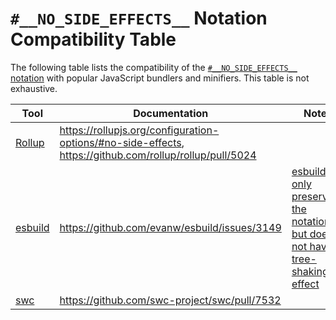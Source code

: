 # `#__NO_SIDE_EFFECTS__` Notation Compatibility Table

The following table lists the compatibility of the [`#__NO_SIDE_EFFECTS__` notation](./no-side-effects-notation-spec.md) with popular JavaScript bundlers and minifiers. This table is not exhaustive.

| Tool | Documentation | Note |
| ---- | ----------------- | ------------- |
| [Rollup](https://rollupjs.org/) | https://rollupjs.org/configuration-options/#no-side-effects, https://github.com/rollup/rollup/pull/5024 |
| [esbuild](https://esbuild.github.io/) | https://github.com/evanw/esbuild/issues/3149 | [esbuild only preserves the notation but does not have tree-shaking effect](https://github.com/evanw/esbuild/issues/3149#issuecomment-1584954956) | 
| [swc](https://swc.rs/) | https://github.com/swc-project/swc/pull/7532 | | 

